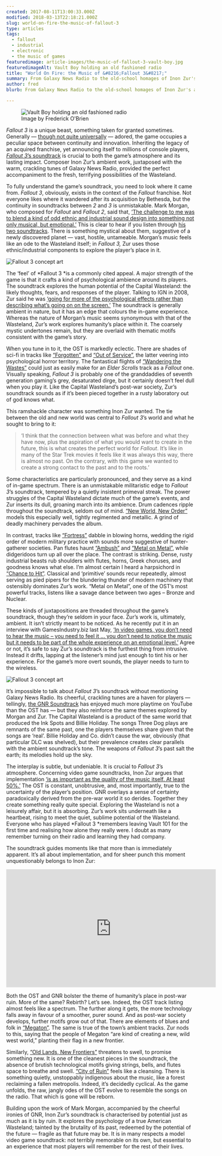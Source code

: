 ```yaml
---
created: 2017-08-11T13:00:33.000Z
modified: 2018-03-13T22:18:21.000Z
slug: world-on-fire-the-music-of-fallout-3
type: articles
tags:
  - fallout
  - industrial
  - electronic
  - the music of games
featuredimage: article-images/the-music-of-fallout-3-vault-boy.jpg
featuredimageAlt: Vault Boy holding an old fashioned radio
title: "World On Fire: the Music of &#8216;Fallout 3&#8217;"
summary: From Galaxy News Radio to the old-school homages of Inon Zur's ambient soundtrack, Fallout 3 owes much of its brilliance to its music
author: fred
blurb: From Galaxy News Radio to the old-school homages of Inon Zur's ambient soundtrack, Fallout 3 owes much of its brilliance to its music.

---
```


<figure class="wide">
  <img src="article-images/the-music-of-fallout-3-vault-boy.jpg" alt="Vault Boy holding an old fashioned radio" />
  <figcaption>Image by Frederick O'Brien</figcaption>
</figure>

*Fallout 3* is a unique beast, something taken for granted sometimes. Generally — [though not quite universally](https://www.youtube.com/watch?v=mLJ1gyIzg78&t=154s) — adored, the game occupies a peculiar space between continuity and innovation. Inheriting the legacy of an acquired franchise, yet announcing itself to millions of console players, [*Fallout 3*’s soundtrack](https://www.youtube.com/watch?v=Q0D5IB3C14E) is crucial to both the game’s atmosphere and its lasting impact. Composer Inon Zur’s ambient work, juxtaposed with the warm, crackling tunes of Galaxy News Radio, provided the perfect accompaniment to the fresh, terrifying possibilities of the Wasteland.

To fully understand the game’s soundtrack, you need to look where it came from. *Fallout 3*, obviously, exists in the context of the *Fallout* franchise. Not everyone likes where it wandered after its acquisition by Bethesda, but the continuity in soundtracks between *2* and *3* is unmistakable. Mark Morgan, who composed for *Fallout* and *Fallout 2*, said that, [‘The challenge to me was to blend a kind of odd ethnic and industrial sound design into something not only musical, but emotional.’](http://www.game-ost.com/articles.php?id=24&action=view) This is clear to hear if you listen through [his two soundtracks](https://www.youtube.com/watch?v=vGyB093QOIo). There is something mystical about them, suggestive of a newly discovered planet — vast, hostile, untameable. Morgan’s music feels like an ode to the Wasteland itself; in *Fallout 3,* Zur uses those ethnic/industrial components to explore the player’s place in it.

![Fallout 3 concept art](article-images/music-of-fallout-3-concept-art-2.jpg "Beneath the rubble, Fallout 3 hints at a clean slate")

The ‘feel’ of *Fallout 3 *is a commonly cited appeal. A major strength of the game is that it crafts a kind of psychological ambience around its players. The soundtrack explores the human potential of the Capital Wasteland: the likely thoughts, fears, and responses of the player. Talking to IGN in 2008, Zur said he was [‘going for more of the psychological effects rather than describing what’s going on on the screen.’](http://uk.ign.com/articles/2008/11/03/inon-zur-talks-fallout-3) The soundtrack is generally ambient in nature, but it has an edge that colours the in-game experience. Whereas the nature of Morgan’s music seems synonymous with that of the Wasteland, Zur’s work explores humanity’s place within it. The coarsely mystic undertones remain, but they are overlaid with thematic motifs consistent with the game’s story.

When you tune in to it, the OST is markedly eclectic. There are shades of sci-fi in tracks like [“Forgotten”](https://www.youtube.com/watch?v=omQ7OpC4mfA) and [“Out of Service”](https://www.youtube.com/watch?v=hu9j5ZDyBCk), the latter veering into psychological horror territory. The fantastical flights of [“Wandering the Wastes”](https://www.youtube.com/watch?v=lsDnMg5lTtE) could just as easily make for an *Elder Scrolls* track as a *Fallout* one. Visually speaking, *Fallout 3* is probably one of the granddaddies of seventh generation gaming’s grey, desaturated dirge, but it certainly doesn’t feel dull when you play it. Like the Capital Wasteland’s post-war society, Zur’s soundtrack sounds as if it’s been pieced together in a rusty laboratory out of god knows what.

This ramshackle character was something Inon Zur wanted. The tie between the old and new world was central to *Fallout 3*’s world and what he sought to bring to it:

> ‘I think that the connection between what was before and what they have now, plus the aspiration of what you would want to create in the future, this is what creates the perfect world for *Fallout*. It’s like in many of the Star Trek movies it feels like it was always this way, there is almost no past. On the contrary, with this game we wanted to create a strong contact to the past and to the roots.’

Some characteristics are particularly pronounced, and they serve as a kind of in-game spectrum. There is an unmistakable militaristic edge to *Fallout 3*’s soundtrack, tempered by a quietly insistent primeval streak. The power struggles of the Capital Wasteland dictate much of the game’s events, and Zur inserts its dull, groaning march into its ambience. Drum cadences ripple throughout the soundtrack, seldom out of mind. [“New World, New Order”](https://www.youtube.com/watch?v=KZYL_WjivxE) models this especially well, tightly regimented and metallic. A grind of deadly machinery pervades the album.

In contrast, tracks like [“Fortress”](https://www.youtube.com/watch?v=8mk43b8XnRE) dabble in blowing horns, wedding the rigid order of modern military practice with sounds more suggestive of hunter-gatherer societies. Pan flutes haunt [“Ambush”](https://www.youtube.com/watch?v=hj0tYzTi-4E) and [“Metal on Metal”](https://www.youtube.com/watch?v=oBm3aC9wpy8), while didgeridoos turn up all over the place. The contrast is striking. Dense, rusty industrial beasts rub shoulders with flutes, horns, Greek choruses, and goodness knows what else. I’m almost certain I heard a harpsichord in [“Chance to Hit”](https://www.youtube.com/watch?v=cTqrb6VdCtY). Classical and ‘primitive’ sounds recur repeatedly, almost serving as pied pipers for the blundering thunder of modern machinery that ostensibly dominates Zur’s work. “Metal on Metal”, one of the OST’s most powerful tracks, listens like a savage dance between two ages – Bronze and Nuclear.

These kinds of juxtapositions are threaded throughout the game’s soundtrack, though they’re seldom in your face. Zur’s work is, ultimately, ambient. It isn’t strictly meant to be noticed. As he recently put it in an interview with GamesIndustry.biz last May, [‘In video games, you don’t need to hear the music – you need to feel it … you don’t need to notice the music but it needs to be part of the whole experience on an emotional level.’](http://www.gamesindustry.biz/articles/2017-05-18-inon-zur-in-video-games-you-dont-need-to-hear-the-music-you-need-to-feel-it) Agree or not, it’s safe to say Zur’s soundtrack is the furthest thing from intrusive. Instead it drifts, lapping at the listener’s mind just enough to tint his or her experience. For the game’s more overt sounds, the player needs to turn to the wireless.

![Fallout 3 concept art](article-images/music-of-fallout-3-concept-art-1.jpg "What’s a post-apocalyptic world without people to ruin it all over again?")

It’s impossible to talk about *Fallout 3*’s soundtrack without mentioning Galaxy News Radio. Its cheerful, crackling tunes are a haven for players — tellingly, [the GNR Soundtrack](https://www.youtube.com/watch?v=WGmHaMRAXuI) has enjoyed much more playtime on YouTube than the OST has — but they also reinforce the same themes explored by Morgan and Zur. The Capital Wasteland is a product of the same world that produced the Ink Spots and Billie Holiday. The songs Three Dog plays are remnants of the same past, one the players themselves share given that the songs are ‘real’. Billie Holiday and Co. didn’t cause the war, obviously (that particular DLC was shelved), but their prevalence creates clear parallels with the ambient soundtrack’s tone. The weapons of *Fallout 3*’s past salt the earth; its melodies hold up the sky.

The interplay is subtle, but undeniable. It is crucial to *Fallout 3*’s atmosphere. Concerning video game soundtracks, Inon Zur argues that implementation [‘is as important as the quality of the music itself. At least 50%.’](http://uk.ign.com/articles/2008/11/03/inon-zur-talks-fallout-3) The OST is constant, unobtrusive, and, most importantly, true to the uncertainty of the player’s position. GNR overlays a sense of certainty paradoxically derived from the pre-war world it so derides. Together they create something really quite special. Exploring the Wasteland is not a leisurely affair, but it is absorbing. Zur’s work sits underneath like a heartbeat, rising to meet the quiet, sublime potential of the Wasteland. Everyone who has played *Fallout 3 *remembers leaving Vault 101 for the first time and realising how alone they really were. I doubt as many remember turning on their radio and learning they had company.

The soundtrack guides moments like that more than is immediately apparent. It’s all about implementation, and for sheer punch this moment unquestionably belongs to Inon Zur:

<div class="video-container">
    <iframe src="https://www.youtube.com/embed/5L4HTUS1RYE?rel=0" width="560" height="315" frameborder="0" allowfullscreen="allowfullscreen"></iframe>
</div>

Both the OST and GNR bolster the theme of humanity’s place in post-war ruin. More of the same? Rebirth? Let’s see. Indeed, the OST track listing almost feels like a spectrum. The further along it gets, the more technology falls away in favour of a smoother, purer sound. And as post-war society develops, further motifs grow out of that. There are elements of blues and folk in [“Megaton”](https://www.youtube.com/watch?v=ghSqiSqVF38). The same is true of the town’s ambient tracks. Zur nods to this, saying that the people of Megaton “are kind of creating a new, wild west world,” planting their flag in a new frontier.

Similarly, [“Old Lands, New Frontiers”](https://www.youtube.com/watch?v=HheNx3zZz-U) threatens to swell, to promise something new. It is one of the cleanest pieces in the soundtrack, the absence of brutish technological motifs giving strings, bells, and flutes space to breathe and swell. [“City of Ruin”](https://www.youtube.com/watch?v=1ltDyIORLDc) feels like a cleansing. There is something quietly, unstoppably indigenous about the music, like a forest reclaiming a fallen metropolis. Indeed, it’s decidedly cyclical. As the game unfolds, the raw, jangly odes of the OST evolve to resemble the songs on the radio. That which is gone will be reborn.

Building upon the work of Mark Morgan, accompanied by the cheerful ironies of GNR, Inon Zur’s soundtrack is characterised by potential just as much as it is by ruin. It explores the psychology of a true American Wasteland; tainted by the brutality of its past, redeemed by the potential of the future — fragile as that future may be. It is in many respects a model video game soundtrack: not terribly memorable on its own, but essential to an experience that most players will remember for the rest of their lives.